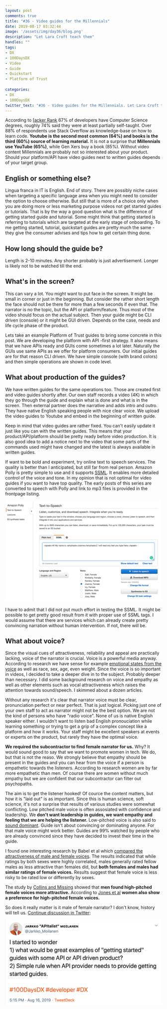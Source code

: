 ```yaml
---
layout: post
comments: true
title: "#36 - Video guides for the Millennials"
date: 2019-08-17 03:32:44
image: '/assets/img/day36/blog.png'
description: "Let Lara Croft teach them"
handles: ""
tags:
- DX 
- 100DaysDX
- Video
- Guide
- Quickstart
- Platform of Trust

categories:
- DX
- 100DaysDX
twitter_text: "#36 - Video guides for the Millennials. Let Lara Croft teach them."
---
```


According to [[acker Rank](https://research.hackerrank.com/developer-skills/2019) 67% of developers have Computer Science degrees, roughly 74% said they were at least partially self-taught. Over 88% of respondents use Stack Overflow as knowledge-base on how to learn code. **Youtube is the second most common (64%) and books is the third (60%) source of learning material.** It is not a surprise that **Millennials use YouTube (65%)**, while Gen Xers buy a book (85%). Without video content Millennials are probably not so interested about your product. Should your platform/API have video guides next to written guides depends of your target group. 

## English or something else? 

Lingua franca in IT is English. End of story. There are possibly niche cases when targeting a specific language area when you might need to consider the option to choose otherwise. But still that is more of a choice only when you are doing more or less marketing purpose videos not get started guides or tutorials. That is by the way a good question what is the difference of getting started guide and tutorial. Some might think that getting started is referring to tutorials which are targeted at the early stage of onboarding. To me getting started, tutorial, quickstart guides are pretty much the same - they give the consumer advises and tips how to get certain thing done. 

## How long should the guide be? 

Length is 2-10 minutes. Any shorter probably is just advertisement. Longer is likely not to be watched till the end. 

## What's in the screen? 

This can vary a lot. You might want to put face in the screen. It might be small in corner or just in the beginning. But consider the rather short length the face should not be there for more than a few seconds if even that. The narrator is no the topic, but the API or platform/feature. Thus most of the video should focus on the actual subject. Then your guide might be CLI driven (console) or it might be GUI driven. Depends on the case, needs and life cycle phase of the product. 

Lets take an example Platform of Trust guides to bring some concrete in this post. We are developing the platform with API -first strategy. It also means that we have APIs ready and GUIs come sometimes a lot later. Naturally the GUIs use same APIs as we offer for platform consumers. Our initial guides are for that reason CLI driven. We have simple console (with brand colors) and then simple operations are shown in code level. 

## What about production of the guides? 

We have written guides for the same operations too. Those are created first and video guides shortly after. Our own staff records a video (4K) in which they go through the guide and explain what is done and what is in the screen. Then external partner does the narrative and adds intro and outro. They have native English speaking people with nice clear voice. We upload the video guides to Youtube and embed in the beginning of written guide. 

Keep in mind that video guides are rather fixed. You can't easily update it just like you can with the written guides. This means that your product/API/platform should be pretty ready before video production. It is also good idea to add a notice next to the video that some parts of the commands used might have changed and the latest is always available in written guides. 

If want to be bold and experiment, try online text to speech services. The quality is better than I anticipated, but still far from real person. Amazon Polly is pretty simple to use and it supports [SSML](https://developer.amazon.com/docs/custom-skills/speech-synthesis-markup-language-ssml-reference.html). It enables more detailed control of the voice and tone. In my opinion that is not optimal for video guides if you want to have top quality. The early posts of this series are converted to speech with Polly and link to mp3 files is provided in the frontpage listing. 

<a href="https://aws.amazon.com/polly/"><img itemprop="image" src="/assets/img/day36/polly.png" alt="{{site.name}}"></a>

I have to admit that I did not put much effort in testing the SSML. It might be possible to get pretty good result from it with proper use of SSML tags. I would assume that there are services which can already create pretty convincing narration without human intervention. If not, there will be.  

## What about voice? 

Since the visual cues of attractiveness, reliability and appeal are practically lacking, voice of the narrator is crucial. Voice is a powerful media anyway. According to research we have sense for example [emotional states from the voice](https://www.researchgate.net/publication/246055231_Emotion_Inferences_from_Vocal_Expression_Correlate_Across_Languages_and_Cultures) as well as race, sex, age, even weight. Since the voice is so important in videos, I decided to take a deeper dive in to the subject. Probably deeper than necessary. I did some background research on voice and empathy as well as other elements such as vocal attractiveness which raises the attention towards sound/speech. I skimmed about a dozen articles.

Without any research it's clear that narrator voice must be clear, pronunciation perfect or near perfect. That is just logical. Picking just one of your own staff to act as narrator might not be the best option. We are not the kind of persons who have "radio voice". None of us is native English speaker either. I wouldn't want to listen bad English pronouciation while learning something or trying to get a grip of a complex concept like a platform and how it works. Your staff might be excellent speakers at events or experts on the product, but rarely they have the optimal voice. 

**We required the subcontractor to find female narrator for us.** Why? It would sound good to say that we want to promote women in tech. We do, but that is not the reaso. We strongly believe that empathy should be present in the guides and you can hear from the voice if a person is empathetic towards the listeners. According to research women are by far more empathetic than men. Of course there are women without much empathy but we are confident that our subcontractor can filter out psychopaths.  

The aim is to get the listener hooked! Of cource the content matters, but how it is "laid out" is as important. Since this is human science, soft science, it's not a surprise that results of various studies were somewhat conflicting. Low pitched male voice is often assosiated with confidence and leadership. We **don't want leadership in guides, we want empathy and feeling that we are helping the listener.** Low-pitched voice is also said to [sound dominant](https://www.sciencedirect.com/science/article/abs/pii/S1090513807000463). Guide isn't about convincing or dominating anyone.  For that male voice might work better. Guides are 99% watched by people who are already convinced since they have decided to invest their time in the guide. 

I found one interesting research by Babel et al which [compared the attractiveness of male and female voices](https://journals.plos.org/plosone/article?id=10.1371/journal.pone.0088616). The results indicated that while ratings by both sexes were highly correlated, males generally rated fellow males as less attractive than females did, but **both females and males had similar ratings of female voices.** Results suggest that female voice is less risky to be rated low or differently by sexes. 

The study by [Collins and Missing](https://www.sciencedirect.com/science/article/pii/S0003347203921233) showed that **men found high-pitched female voices more attractive.** According to [Jones et al](https://royalsocietypublishing.org/doi/abs/10.1098/rsbl.2007.0626) **women also show a preference for high-pitched female voices.** 

So does it really matter is it male of female narrator? I don't know, history will tell us. [Continue discussion in Twitter](https://twitter.com/Jarkko_Moilanen/status/1162367226030239747): 

<a href="https://twitter.com/Jarkko_Moilanen/status/1162367226030239747"><img itemprop="image" src="/assets/img/day36/tweet.png" alt="{{site.name}}"></a>
